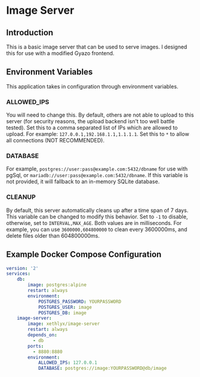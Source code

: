 # Image Server
## Introduction
This is a basic image server that can be used to serve images. I designed this for use with a modified Gyazo frontend.

## Environment Variables
This application takes in configuration through environment variables.  

### ALLOWED_IPS
You will need to change this. By default, others are not able to upload to this server (for security reasons, the upload backend isn't too well battle tested). Set this to a comma separated list of IPs which are allowed to upload. For example: `127.0.0.1,192.168.1.1,1.1.1.1`. Set this to `*` to allow all connections (NOT RECOMMENDED).
### DATABASE
For example, `postgres://user:pass@example.com:5432/dbname` for use with pgSql, or `mariadb://user:pass@example.com:5432/dbname`. If this variable is not provided, it will fallback to an in-memory SQLite database.  
### CLEANUP
By default, this server automatically cleans up after a time span of 7 days. This variable can be changed to modify this behavior. Set to `-1` to disable, otherwise, set to `INTERVAL,MAX_AGE`. Both values are in milliseconds. For example, you can use `3600000,604800000` to clean every 3600000ms, and delete files older than 604800000ms.

## Example Docker Compose Configuration
```yml
version: '2'
services:
    db:
        image: postgres:alpine
        restart: always
        environment:
            POSTGRES_PASSWORD: YOURPASSWORD
            POSTGRES_USER: image
            POSTGRES_DB: image
    image-server:
        image: xethlyx/image-server
        restart: always
        depends_on:
          - db
        ports:
          - 8880:8880
        environment:
            ALLOWED_IPS: 127.0.0.1
            DATABASE: postgres://image:YOURPASSWORD@db/image
```